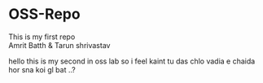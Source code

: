 # OSS-Repo
This is my first repo
<br>
Amrit Batth & Tarun shrivastav

hello this is my second in oss lab so i feel kaint tu das chlo vadia e chaida hor sna koi gl bat ..?
